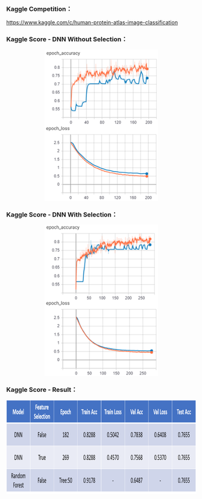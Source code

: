 ### Kaggle Competition：
https://www.kaggle.com/c/human-protein-atlas-image-classification

### Kaggle Score - DNN Without Selection：
<div style="text-align:center">
<img align="center" width="300" height="200" src="./Images/Model_WithoutSelection_Acc.png">
<img align="center" width="300" height="200" src="./Images/Model_WithoutSelection_Loss.png">
</div>

### Kaggle Score - DNN With Selection：
<div style="text-align:center">
<img align="center" width="300" height="200" src="./Images/Model_WithSelection_Acc.png">
<img align="center" width="300" height="200" src="./Images/Model_WithSelection_Loss.png">
</div>

### Kaggle Score - Result：
<div style="text-align:center">
<img align="center" width="800" height="250" src="./Images/Result.png">
</div>
